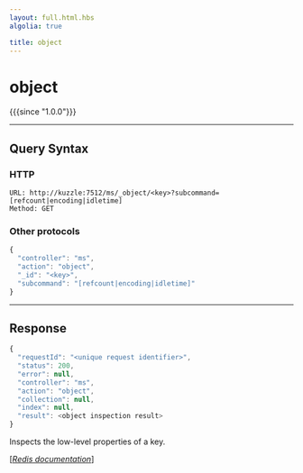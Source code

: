 ```yaml
---
layout: full.html.hbs
algolia: true

title: object
---
```


# object

{{{since "1.0.0"}}}




---

## Query Syntax

### HTTP

```http
URL: http://kuzzle:7512/ms/_object/<key>?subcommand=[refcount|encoding|idletime]
Method: GET
```

### Other protocols


```js
{
  "controller": "ms",
  "action": "object",
  "_id": "<key>",
  "subcommand": "[refcount|encoding|idletime]"
}
```

---

## Response

```javascript
{
  "requestId": "<unique request identifier>",
  "status": 200,
  "error": null,
  "controller": "ms",
  "action": "object",
  "collection": null,
  "index": null,
  "result": <object inspection result>
}
```

Inspects the low-level properties of a key.

[[_Redis documentation_]](https://redis.io/commands/object)
